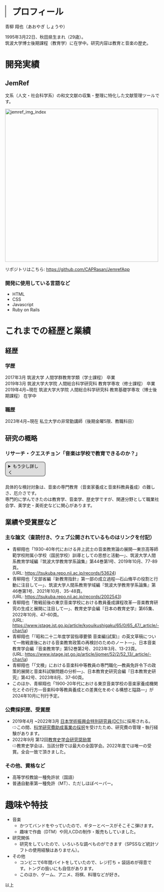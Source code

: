 <h1 style="border-left: solid 3px gray; padding-left: 20px;"> プロフィール</h1>
青柳 翔也（あおやぎ しょうや）  

1995年3月22日、秋田県生まれ（29歳）。  
筑波大学博士後期課程（教育学）に在学中。研究内容は教育と音楽の歴史。


<h1>開発実績</h1>
<h2 style="border: none;"> JemRef </h2>

文系（人文・社会科学系）の和文文献の収集・整理に特化した文献管理ツールです。  

 <img width="500" alt="jemref_img_index" src="https://github.com/user-attachments/assets/e86b7704-cd3e-4adc-9921-42a89c0ca7bf">

リポジトリはこちら: https://github.com/CAPRasan/JemrefApp

### 開発に使用している言語など
* HTML
* CSS
* Javascript
* Ruby on Rails

<h1>これまでの経歴と業績</h1>  

## 経歴
### 学歴
2017年3月  筑波大学 人間学群教育学類（学士課程） 卒業  
2019年3月  筑波大学大学院 人間総合科学研究科 教育学専攻（修士課程） 卒業  
2019年4月~現在 筑波大学大学院 人間総合科学研究科 教育基礎学専攻（博士後期課程） 在学中
### 職歴  
2023年4月~現在 私立大学の非常勤講師（後期金曜5限、教職科目）
## 研究の概略
### リサーチ・クエスチョン「音楽は学校で教育できるのか？」  
<details>
<summary style="margin: 10px 0; padding: 2px 8px; width: 8em; color: black; background-color: #ddd; border: solid 2px gray; border-radius: 8px; cursor: pointer;">もう少し詳しく</summary>
<p>学校教育において、音楽科はながらく「周辺教科」とされてきました。</br>
そのため音楽教育の研究は、音楽のすばらしさを主張し、音楽科を「主要教科」とすることを、ほとんど自明の課題としています。</p> 
<p>しかし私は、こうした音楽教育研究（者）のあり方に、違和感を感じ続けていました。</br>
それは、私が音楽にのめり込んだきっかけが、学校外での音楽経験にあったからかもしれません。</p>
<p>やがて行き着いたのは、「音楽の大事な部分は、実は、学校というシステムと相性が悪いのではないか？」という考えでした。</br>
実際に歴史をみると、さまざまな形で、しかし陰ながら、音楽という厄介なものを学校で扱う難しさが問題となっていたことがわかります。</br>
そうした歴史に光を当て、掘り下げることを通じて、音楽 - 学校 - 教育の関係を考えることが、大きな課題です。</p> 
</details>

具体的な検討対象は、音楽の専門教育（音楽家養成と音楽科教員養成）の難しさ、厄介さです。  
専門的に学んできたのは教育学、音楽学、歴史学ですが、関連分野として職業社会学、美学史・美術史などに関心があります。  


## 業績や受賞歴など
### 主な論文（査読付き、ウェブ公開されているものはリンクを付記）
* 青柳翔也「1930-40年代における井上武士の音楽教育論の展開—東京高等師範学校附属小学校（国民学校）訓導としての思想と活動—」、筑波大学人間系教育学域編『筑波大学教育学系論集』第44巻第1号、2019年10月、77-89頁。  
(URL: https://tsukuba.repo.nii.ac.jp/records/53624)
* 青柳翔也「文部省編『新教育指針』第一部の成立過程—石山脩平の役割と行動に注目して—」、筑波大学人間系教育学域編『筑波大学教育学系論集』第46巻第1号、2021年10月、35-48頁。  
(URL: https://tsukuba.repo.nii.ac.jp/records/2002543)
* 青柳翔也「敗戦前後の東京音楽学校における教員養成課程改革—音楽教育研究の生成と展開に注目して—」、教育史学会編『日本の教育史学』第65集、2022年10月、47-60頁。  
(URL: https://www.jstage.jst.go.jp/article/kyouikushigaku/65/0/65_47/_article/-char/ja)
* 青柳翔也「『昭和二十二年度学習指導要領 音楽編(試案)』の英文草稿について—敗戦直後における音楽教育政策の再検討のためのノート—」、日本音楽教育学会編『音楽教育学』第52巻第2号、2023年3月、13-23頁。  
(URL: https://www.jstage.jst.go.jp/article/jjomer/52/2/52_13/_article/-char/ja)
* 青柳翔也「「文検」における音楽科中等教員の専門職化—教員免許令下の政策的展開と音楽科試験問題の分析—」、日本教育史研究会編『日本教育史研究』第42号、2023年8月、37-60頁。  
* このほか、青柳翔也「1900-20年代における東京音楽学校の音楽家養成機関化とその行方—音楽科中等教員養成との差異化をめぐる構想と隘路—」が2024年10月に刊行予定。

### 公費採択歴、受賞歴
* 2019年4月 ~2022年3月 [日本学術振興会特別研究員(DC1)](https://www.jsps.go.jp/j-pd/)に採用される。  
⇨この間、[科学研究費助成事業の採択](https://kaken.nii.ac.jp/ja/grant/KAKENHI-PROJECT-19J20183/)を受けたため、研究費の管理・執行経験があります。
* 2022年9月 第12回[教育史学会研究奨励賞](http://kyouikushigakkai.jp/award/award_3)  
⇨教育史学会は、当該分野では最大の全国学会。2022年度では唯一の受賞。全会一致で頂きました。
### その他、資格など
* 高等学校教諭一種免許状（国語）
* 普通自動車第一種免許（MT）、ただしほぼペーパー。  

<h1>趣味や特技</h1>  

- 音楽
    - かつてバンドをやっていたので、ギターとベースがそこそこ弾けます。  
    - 趣味で作曲（DTM）や同人CDの制作・販売もしていました。
- 研究関係
    - 研究をしていたので、いろいろな調べものができます（SPSSなど統計ソフトの使用経験はありません）。
- その他  
    - コンビニで6年間バイトをしていたので、レジ打ち + 袋詰めが得意です。トングの扱いにも自信があります。
    - このほか、ゲーム、アニメ、将棋、料理などが好き。  

以上

